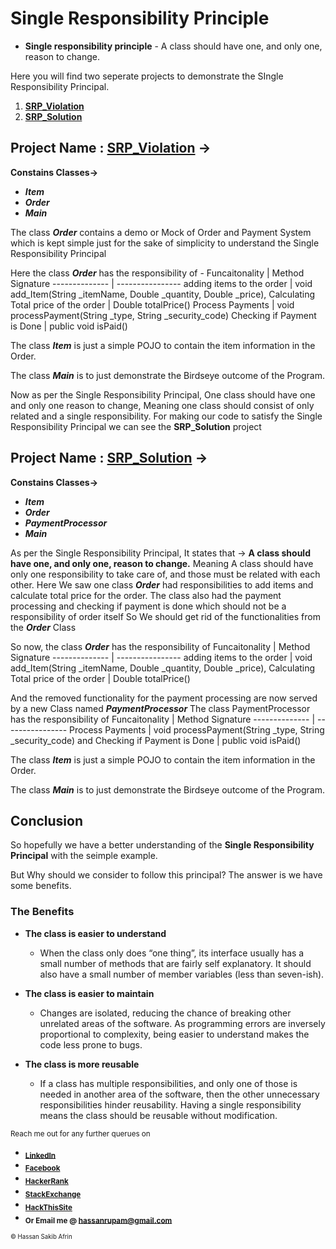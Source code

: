 # Single Responsibility Principle
* **Single responsibility principle** -  A class should have one, and only one, reason to change.

Here you will find two seperate projects to demonstrate the SIngle Responsibility Principal.
  1. **[SRP_Violation](https://github.com/strangerOfDarkness/SOLID_PRINCIPAL/tree/main/SingleResponsibilityPrincipal/SRP_Violation)** 
  2. **[SRP_Solution](https://github.com/strangerOfDarkness/SOLID_PRINCIPAL/tree/main/SingleResponsibilityPrincipal/SRP_Solution)**
  
## **Project Name : [SRP_Violation](https://github.com/strangerOfDarkness/SOLID_PRINCIPAL/tree/main/SingleResponsibilityPrincipal/SRP_Violation)** ->
**Constains Classes->** 
* **_Item_** 
* **_Order_**
* **_Main_**


The class **_Order_** contains a demo or Mock of Order and Payment System which is kept simple 
just for the sake of simplicity to understand the Single Responsibility Principal

Here the class **_Order_** has the responsibility of -
Funcaitonality | Method Signature
-------------- | ----------------
adding items to the order            | void add_Item(String _itemName, Double _quantity, Double _price),
Calculating Total price of the order | Double totalPrice()
Process Payments                     | void processPayment(String _type, String _security_code)
Checking if Payment is Done          | public void isPaid()


 The class **_Item_** is just a simple POJO to contain the item information in the Order. 
 
 
 The class **_Main_** is to just demonstrate the Birdseye outcome of the Program. 
 
 Now as per the Single Responsibility Principal, One class should have one and only one reason to change,
 Meaning one class should consist of only related and a single responsibility.
 For making our code to satisfy the Single Responsibility Principal we can see the **SRP_Solution** project

## **Project Name : [SRP_Solution](https://github.com/strangerOfDarkness/SOLID_PRINCIPAL/tree/main/SingleResponsibilityPrincipal/SRP_Solution)** ->
**Constains Classes->** 
* **_Item_**
* **_Order_**
* **_PaymentProcessor_** 
* **_Main_**

 As per the Single Responsibility Principal, It states that -> **A class should have one, and only one, reason to change.**
 Meaning A class should have only one responsibility to take care of, and those must be related with each other.
 Here We saw one class **_Order_** had responsibilities to add items and calculate total price for the order.
 The class also had the payment processing and checking if payment is done which should not be a responsibility of order itself
 So We should get rid of the functionalities from the **_Order_** Class


 So now, the class **_Order_** has the responsibility of
 Funcaitonality | Method Signature
-------------- | ----------------
adding items to the order            |  void add_Item(String _itemName, Double _quantity, Double _price),
Calculating Total price of the order | Double totalPrice()
 
And the removed functionality for the payment processing are now served by a new Class named  **_PaymentProcessor_**
The class PaymentProcessor has the responsibility of
 Funcaitonality | Method Signature
-------------- | ----------------
Process Payments                    | void processPayment(String _type, String _security_code)
and Checking if Payment is Done     | public void isPaid()

 
 The class **_Item_** is just a simple POJO to contain the item information in the Order. 

 The class **_Main_** is to just demonstrate the Birdseye outcome of the Program. 

## **Conclusion**
So hopefully we have a better understanding of the **Single Responsibility Principal** with the seimple example.

But Why should we consider to follow this principal? The answer is we have some benefits. 
### **The Benefits**
* __The class is easier to understand__
  * When the class only does “one thing”, its interface usually has a small number of methods that are fairly self explanatory. It should also have a small number of member    variables (less than seven-ish).

* __The class is easier to maintain__
  * Changes are isolated, reducing the chance of breaking other unrelated areas of the software. As programming errors are inversely proportional to complexity, being easier to  understand makes the code less prone to bugs.

* __The class is more reusable__
  * If a class has multiple responsibilities, and only one of those is needed in another area of the software, then the other unnecessary responsibilities hinder reusability. Having a single responsibility means the class should be reusable without modification. 


<sub>Reach me out for any further querues on</sub>
 * <sub>**[LinkedIn](https://www.linkedin.com/in/hassanrupam/)**</sub>
 * <sub>**[Facebook](https://www.facebook.com/hassan.sakib/)**</sub>
 * <sub>**[HackerRank](https://www.hackerrank.com/ID15103144)**</sub>
 * <sub>**[StackExchange](https://stackexchange.com/users/12605274/hassan-sakib-rupam)**</sub>
 * <sub>**[HackThisSite](https://www.hackthissite.org/user/view/_d4RKN355/)**</sub>
 * <sub>**Or Email me @ [hassanrupam@gmail.com](mailto:hassanrupam@gmail.com)**</sub>

<sub><sup>:copyright: Hassan Sakib Afrin</sup></sub>
